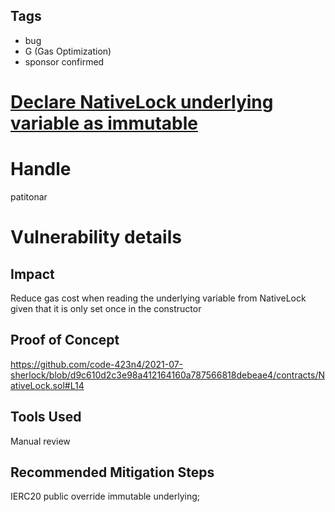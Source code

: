 ## Tags

- bug
- G (Gas Optimization)
- sponsor confirmed

# [Declare NativeLock underlying variable as immutable](https://github.com/code-423n4/2021-07-sherlock-findings/issues/9) 

# Handle

patitonar


# Vulnerability details

## Impact
Reduce gas cost when reading the underlying variable from NativeLock given that it is only set once in the constructor

## Proof of Concept
https://github.com/code-423n4/2021-07-sherlock/blob/d9c610d2c3e98a412164160a787566818debeae4/contracts/NativeLock.sol#L14

## Tools Used
Manual review

## Recommended Mitigation Steps
IERC20 public override immutable underlying;

